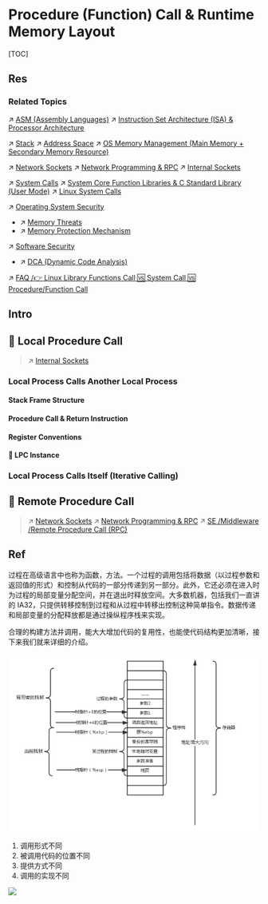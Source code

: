 # Procedure (Function) Call & Runtime Memory Layout

[TOC]



## Res
### Related Topics
↗ [ASM (Assembly Languages)](../../../👩‍💻%20Programming%20Methodology%20and%20Languages/ASM%20(Assembly%20Languages)/ASM%20(Assembly%20Languages).md)
↗ [Instruction Set Architecture (ISA) & Processor Architecture](../../../🧬%20Computer%20System/Computer%20Architecture/Instruction%20Set%20Architecture%20(ISA)%20&%20Processor%20Architecture/Instruction%20Set%20Architecture%20(ISA)%20&%20Processor%20Architecture.md)

↗ [Stack](../../../🦄%20Algorithm%20&%20Data%20Structure/Data%20Structures/Queue%20&%20Stack/Stack.md)
↗ [Address Space](../../../🧬%20Computer%20System/Operating%20System%20&%20OS%20Kernel%20(Theory%20Part)/OS%20Memory%20Management%20(Main%20Memory%20+%20Secondary%20Memory%20Resource)/Address%20Space.md)
↗ [OS Memory Management (Main Memory + Secondary Memory Resource)](../../../🧬%20Computer%20System/Operating%20System%20&%20OS%20Kernel%20(Theory%20Part)/OS%20Memory%20Management%20(Main%20Memory%20+%20Secondary%20Memory%20Resource)/OS%20Memory%20Management%20(Main%20Memory%20+%20Secondary%20Memory%20Resource).md)

↗ [Network Sockets](../../../🧬%20Computer%20System/Operating%20System%20&%20OS%20Kernel%20(Theory%20Part)/OS%20IO%20System/IO%20Generality%20(via%20Abstraction)/🛜%20Network%20Sockets/Network%20Sockets.md)
↗ [Network Programming & RPC](../../../🏎️%20Computer%20Networking%20and%20Communication/Network%20Programming%20&%20RPC/Network%20Programming%20&%20RPC.md)
↗ [Internal Sockets](../../../🧬%20Computer%20System/Operating%20System%20&%20OS%20Kernel%20(Theory%20Part)/OS%20Processes%20Management%20(CPU%20+%20Main%20Memory%20Resource)/IPC%20(Inter%20Process%20Communication)/🧦%20Sockets/🌉%20Internal%20Sockets/Internal%20Sockets.md)

↗ [System Calls](../../../🧬%20Computer%20System/Operating%20System%20&%20OS%20Kernel%20(Theory%20Part)/OS%20Processes%20Management%20(CPU%20+%20Main%20Memory%20Resource)/📌%20Processes%20Description%20&%20Control/System%20Calls/System%20Calls.md)
↗ [System Core Function Libraries & C Standard Library (User Mode)](../../../🥷🏼%20Operating%20System%20(Engineering%20Part)/📟%20System%20Level%20Programming/😴%20Operating%20System%20Components%20&%20Runtime%20Libraries/📌%20System%20Core%20Function%20Libraries%20&%20C%20Standard%20Library%20(User%20Mode)/System%20Core%20Function%20Libraries%20&%20C%20Standard%20Library%20(User%20Mode).md)
↗ [Linux System Calls](../../../🥷🏼%20Operating%20System%20(Engineering%20Part)/Linux%20(Derived%20From%20UNIX%20Family)/🔩%20Linux%20Kernel/👽%20Linux%20System%20Calls/Linux%20System%20Calls.md)

↗ [Operating System Security](../../../../CyberSecurity/System%20Security/Operating%20System%20Security/Operating%20System%20Security.md)
- ↗ [Memory Threats](../../../../CyberSecurity/System%20Security/Operating%20System%20Security/Memory%20Threats/Memory%20Threats.md)
- ↗ [Memory Protection Mechanism](../../../../CyberSecurity/System%20Security/Operating%20System%20Security/Memory%20Protection%20Mechanism/Memory%20Protection%20Mechanism.md)

↗ [Software Security](../../../../CyberSecurity/🏰%20Cybersecurity%20Basics%20&%20InfoSec/🍦%20Software%20Security/Software%20Security.md)
- ↗ [DCA (Dynamic Code Analysis)](../../../../CyberSecurity/🏰%20Cybersecurity%20Basics%20&%20InfoSec/🍦%20Software%20Security/🪆%20Binary%20Engineering%20&%20Software%20Analysis/📌%20DCA%20(Dynamic%20Code%20Analysis)/DCA%20(Dynamic%20Code%20Analysis).md)

↗ [FAQ /👉 Linux Library Functions Call 🆚 System Call 🆚 Procedure/Function Call](../../../🥷🏼%20Operating%20System%20(Engineering%20Part)/FAQ.md#👉%20Linux%20Library%20Functions%20Call%20🆚%20System%20Call%20🆚%20Procedure/Function%20Call)



## Intro



## 🎯 Local Procedure Call
> ↗ [Internal Sockets](../../../🧬%20Computer%20System/Operating%20System%20&%20OS%20Kernel%20(Theory%20Part)/OS%20Processes%20Management%20(CPU%20+%20Main%20Memory%20Resource)/IPC%20(Inter%20Process%20Communication)/🧦%20Sockets/🌉%20Internal%20Sockets/Internal%20Sockets.md)


### Local Process Calls Another Local Process
#### Stack Frame Structure
#### Procedure Call & Return Instruction
#### Register Conventions
#### 🤔 LPC Instance

### Local Process Calls Itself (Iterative Calling)



## 🎯 Remote Procedure Call
> ↗ [Network Sockets](../../../🧬%20Computer%20System/Operating%20System%20&%20OS%20Kernel%20(Theory%20Part)/OS%20IO%20System/IO%20Generality%20(via%20Abstraction)/🛜%20Network%20Sockets/Network%20Sockets.md)
> ↗ [Network Programming & RPC](../../../🏎️%20Computer%20Networking%20and%20Communication/Network%20Programming%20&%20RPC/Network%20Programming%20&%20RPC.md)
> ↗ [SE /Middleware /Remote Procedure Call (RPC)](../../../../Software%20Engineering/Web%20Development/🥪%20Middleware/RPC%20Services/RPC%20Services.md)



## Ref
[👍 深入理解计算机系统（3.7）------过程（函数的调用原理）]: https://www.cnblogs.com/ysocean/p/7625917.html

过程在高级语言中也称为函数，方法。一个过程的调用包括将数据（以过程参数和返回值的形式）和控制从代码的一部分传递到另一部分。此外，它还必须在进入时为过程的局部变量分配空间，并在退出时释放空间。大多数机器，包括我们一直讲的 IA32，只提供转移控制到过程和从过程中转移出控制这种简单指令。数据传递和局部变量的分配释放都是通过操纵程序栈来实现。

合理的构建方法并调用，能大大增加代码的复用性，也能使代码结构更加清晰，接下来我们就来详细的介绍。

![](../../../../../Assets/Pics/Pasted%20image%2020240610235007.png)


[系统调用与过程调用 | CSDN]: https://blog.csdn.net/shuyangxiaogou/article/details/5666098
1. 调用形式不同
2. 被调用代码的位置不同
3. 提供方式不同
4. 调用的实现不同

[汇编中的栈帧理解 | CSDN]: http://t.csdnimg.cn/h7dY6
![](../../../../../../Assets/Pics/Pasted%20image%2020240610215026.png)

